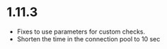 # 1.11.3

* Fixes to use parameters for custom checks.
* Shorten the time in the connection pool to 10 sec